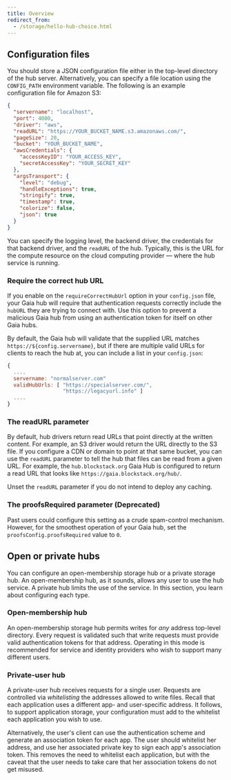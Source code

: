 ```yaml
---
title: Overview
redirect_from:
  - /storage/hello-hub-choice.html
---
```


## Configuration files

You should store a JSON configuration file either in the top-level directory of
the hub server. Alternatively, you can specify a file location using the
`CONFIG_PATH` environment variable. The following is an example configuration file for Amazon S3:

```json
{
  "servername": "localhost",
  "port": 4000,
  "driver": "aws",
  "readURL": "https://YOUR_BUCKET_NAME.s3.amazonaws.com/",
  "pageSize": 20,
  "bucket": "YOUR_BUCKET_NAME",
  "awsCredentials": {
    "accessKeyID": "YOUR_ACCESS_KEY",
    "secretAccessKey": "YOUR_SECRET_KEY"
  },
  "argsTransport": {
    "level": "debug",
    "handleExceptions": true,
    "stringify": true,
    "timestamp": true,
    "colorize": false,
    "json": true
  }
}
```

You can specify the logging level, the backend driver, the credentials
for that backend driver, and the `readURL` of the hub. Typically, this is the URL for the compute resource on the cloud computing provider &mdash; where the hub service is running.

### Require the correct hub URL

If you enable on the `requireCorrectHubUrl` option in your `config.json`
file, your Gaia hub will require that authentication requests
correctly include the `hubURL` they are trying to connect with. Use this option to prevent a malicious Gaia hub from using an authentication
token for itself on other Gaia hubs.

By default, the Gaia hub will validate that the supplied URL matches
`https://${config.servername}`, but if there are multiple valid URLs
for clients to reach the hub at, you can include a list in your `config.json`:

```jsx
{
  ....
  servername: "normalserver.com"
  validHubUrls: [ "https://specialserver.com/",
                  "https://legacyurl.info" ]
  ....
}
```

### The readURL parameter

By default, hub drivers return read URLs that point directly at the written content. For example, an S3 driver would return the URL directly to the S3 file. If you configure a CDN or domain to point at that same bucket, you can use the `readURL` parameter to tell the hub that files can be read from a given URL. For example, the `hub.blockstack.org` Gaia Hub is configured to return a read URL that looks like `https://gaia.blockstack.org/hub/`.

Unset the `readURL` parameter if you do not intend to deploy any caching.

### The proofsRequired parameter (Deprecated)

Past users could configure this setting as a crude spam-control mechanism.
However, for the smoothest operation of your Gaia hub, set the
`proofsConfig.proofsRequired` value to `0`.

## Open or private hubs

You can configure an open-membership storage hub or a private storage hub. An open-membership hub, as it sounds, allows any user to use the hub service. A private hub limits the use of the service. In this section, you learn about configuring each type.

### Open-membership hub

An open-membership storage hub permits writes for _any_ address top-level
directory. Every request is validated such that write requests must provide
valid authentication tokens for that address. Operating in this mode is
recommended for service and identity providers who wish to support many
different users.

### Private-user hub

A private-user hub receives requests for a single user. Requests are controlled
via _whitelisting_ the addresses allowed to write files. Recall that each application uses a different app- and user-specific address. It follows, to
support application storage, your configuration must add to the whitelist each application you wish to use.

Alternatively, the user's client can use the authentication scheme and generate
an association token for each app. The user should whitelist her address, and
use her associated private key to sign each app's association token. This
removes the need to whitelist each application, but with the caveat that the
user needs to take care that her association tokens do not get misused.
